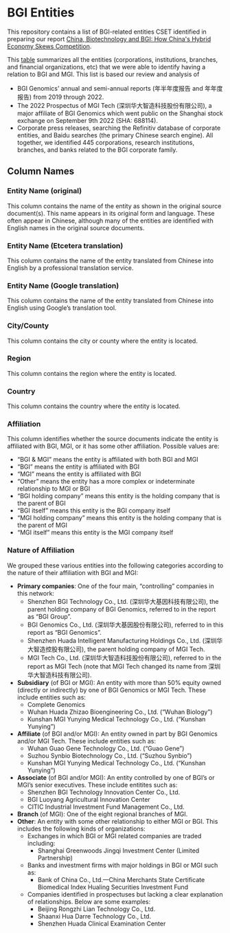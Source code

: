 # BGI Entities

This repository contains a list of BGI-related entities CSET identified in preparing our report [China, Biotechnology and BGI: How China's Hybrid Economy Skews Competition](https://cset.georgetown.edu/publication/china-biotechnology-and-bgi/).

This [table](https://github.com/georgetown-cset/bgi_entities/blob/0eaea73ff6207f3fc5058f93b9fc4abbe81bf127/BGI_Entity_List.csv) summarizes all the entities (corporations, institutions, branches, and financial organizations, etc) that we were able to identify having a relation to BGI and MGI.  This list is based our review and analysis of
- BGI Genomics’ annual and semi-annual reports (年半年度报告 and 年年度报告) from 2019 through 2022.
- The 2022 Prospectus of MGI Tech (深圳华大智造科技股份有限公司), a major affiliate of BGI Genomics which went public on the Shanghai stock exchange on September 9th 2022 (SHA: 688114).   
- Corporate press releases, searching the Refinitiv database of corporate entities, and Baidu searches (the primary Chinese search engine). 
All together, we identified 445 corporations, research institutions, branches, and banks related to the BGI corporate family. 

## Column Names

### Entity Name (original)
This column contains the name of the entity as shown in the original source document(s).  This name appears in its original form and language.  These often appear in Chinese, although many of the entities are identified with English names in the original source documents.

### Entity Name (Etcetera translation)
This column contains the name of the entity translated from Chinese into English by a professional translation service.

### Entity Name (Google translation) 
This column contains the name of the entity translated from Chinese into English using Google’s translation tool.

### City/County
This column contains the city or county where the entity is located.

### Region
This column contains the region where the entity is located.

### Country
This column contains the country where the entity is located.

### Affiliation
This column identifies whether the source documents indicate the entity is affiliated with BGI, MGI, or it has some other affiliation.  Possible values are:
- “BGI & MGI” means the entity is affiliated with both BGI and MGI
- “BGI” means the entity is affiliated with BGI
- “MGI” means the entity is affiliated with BGI
- “Other” means the entity has a more complex or indeterminate relationship to MGI or BGI
- “BGI holding company” means this entity is the holding company that is the parent of BGI
- “BGI itself” means this entity is the BGI company itself
- “MGI holding company” means this entity is the holding company that is the parent of MGI
- “MGI itself” means this entity is the MGI company itself

### Nature of Affiliation
We grouped these various entities into the following categories according to the nature of their affiliation with BGI and MGI:
- **Primary companies**:  One of the four main, “controlling” companies in this network:
  * Shenzhen BGI Technology Co., Ltd.  (深圳华大基因科技有限公司), the parent holding company of BGI Genomics, referred to in the report as “BGI Group”.
  * BGI Genomics Co., Ltd.  (深圳华大基因股份有限公司), referred to in this report as “BGI Genomics”.
  * Shenzhen Huada Intelligent Manufacturing Holdings Co., Ltd. (深圳华大智造控股有限公司), the parent holding company of MGI Tech.
  * MGI Tech Co., Ltd. (深圳华大智造科技股份有限公司), referred to in the report as MGI Tech (note that MGI Tech changed its name from 深圳华大智造科技有限公司).
- **Subsidiary** (of BGI or MGI): An entity with more than 50% equity owned (directly or indirectly) by one of BGI Genomics or MGI Tech. These include entities such as:
  * Complete Genomics
  * Wuhan Huada Zhizao Bioengineering Co., Ltd. (“Wuhan Biology”)
  * Kunshan MGI Yunying Medical Technology Co., Ltd. (“Kunshan Yunying”)
- **Affiliate** (of BGI and/or MGI): An entity owned in part by BGI Genomics and/or MGI Tech. These include entities such as:
  * Wuhan Guao Gene Technology Co., Ltd. (“Guao Gene”)
  * Suzhou Synbio Biotechnology Co., Ltd. (“Suzhou Synbio”)
  * Kunshan MGI Yunying Medical Technology Co., Ltd. (“Kunshan Yunying”)
- **Associate** (of BGI and/or MGI): An entity controlled by one of BGI’s or MGI’s senior executives.  These include entitites such as:
  * Shenzhen BGI Technology Innovation Center Co., Ltd.
  * BGI Luoyang Agricultural Innovation Center
  * CITIC Industrial Investment Fund Management Co., Ltd.
- **Branch** (of MGI): One of the eight regional branches of MGI.
- **Other**: An entity with some other relationship to either MGI or BGI.  This includes the following kinds of organizations:
  * Exchanges in which BGI or MGI related companies are traded including:
    + Shanghai Greenwoods Jingqi Investment Center (Limited Partnership)
  * Banks and investment firms with major holdings in BGI or MGI such as:
    + Bank of China Co., Ltd.&mdash;China Merchants State Certificate Biomedical Index Hualing Securities Investment Fund
  * Companies identified in prospectuses but lacking a clear explanation of relationships. Below are some examples:
    + Beijing Rongzhi Lian Technology Co., Ltd.
    + Shaanxi Hua Darre Technology Co., Ltd.
    + Shenzhen Huada Clinical Examination Center
